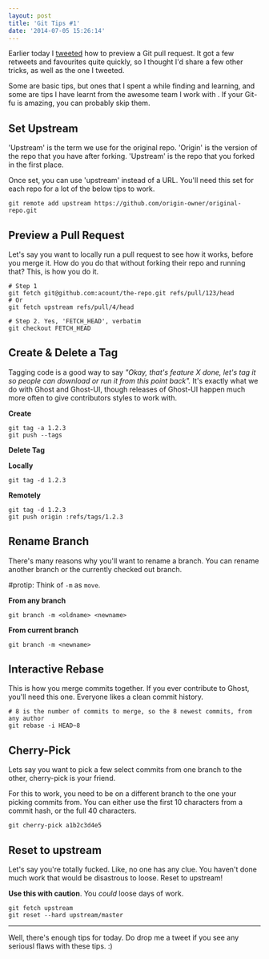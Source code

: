 ```yaml
---
layout: post
title: 'Git Tips #1'
date: '2014-07-05 15:26:14'
---
```


Earlier today I [tweeted](https://twitter.com/PaulAdamDavis/status/485369582098870272) how to preview a Git pull request. It got a few retweets and favourites quite quickly, so I thought I'd share a few other tricks, as well as the one I tweeted.

Some are basic tips, but ones that I spent a while finding and learning, and some are tips I have learnt from the awesome team I work with . If your Git-fu is amazing, you can probably skip them.

## Set Upstream

'Upstream' is the term we use for the original repo. 'Origin' is the version of the repo that you have after forking. 'Upstream' is the repo that you forked in the first place.

Once set, you can use 'upstream' instead of a URL. You'll need this set for each repo for a lot of the below tips to work.

```language-bash
git remote add upstream https://github.com/origin-owner/original-repo.git
```

## Preview a Pull Request

Let's say you want to locally run a pull request to see how it works, before you merge it. How do you do that without forking their repo and running that? This, is how you do it.

```language-bash
# Step 1
git fetch git@github.com:acount/the-repo.git refs/pull/123/head
# Or
git fetch upstream refs/pull/4/head

# Step 2. Yes, 'FETCH_HEAD', verbatim
git checkout FETCH_HEAD
```

## Create & Delete a Tag

Tagging code is a good way to say _"Okay, that's feature X done, let's tag it so people can download or run it from this point back"._ It's exactly what we do with Ghost and Ghost-UI, though releases of Ghost-UI happen much more often to give contributors styles to work with.

**Create**

```language-bash
git tag -a 1.2.3
git push --tags
```
	
**Delete Tag**

**Locally**

```language-bash
git tag -d 1.2.3
```

**Remotely**

```language-bash
git tag -d 1.2.3
git push origin :refs/tags/1.2.3
```

## Rename Branch

There's many reasons why you'll want to rename a branch. You can rename another branch or the currently checked out branch.

\#protip: Think of `-m` as `move`.

**From any branch**

```language-bash
git branch -m <oldname> <newname>
```

**From current branch**

```language-bash
git branch -m <newname>
```

## Interactive Rebase

This is how you merge commits together. If you ever contribute to Ghost, you'll need this one.
Everyone likes a clean commit history.

```language-bash
# 8 is the number of commits to merge, so the 8 newest commits, from any author
git rebase -i HEAD~8
```

## Cherry-Pick

Lets say you want to pick a few select commits from one branch to the other, cherry-pick is your friend.

For this to work, you need to be on a different branch to the one your picking commits from. You can either use the first 10 characters from a commit hash, or the full 40 characters.

```language-bash
git cherry-pick a1b2c3d4e5
```

## Reset to upstream

Let's say you're totally fucked. Like, no one has any clue. You haven't done much work that would be disastrous to loose. Reset to upstream!

**Use this with caution**. You _could_ loose days of work.

```language-bash
git fetch upstream
git reset --hard upstream/master
```

---

Well, there's enough tips for today. Do drop me a tweet if you see any seriousl flaws with these tips. :)